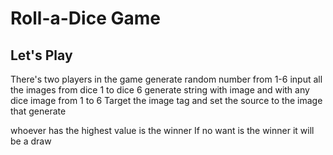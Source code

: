 # Roll-a-Dice Game #
## Let's Play ##

There's two players in the game
generate random number from 1-6
input all the images from dice 1 to dice 6
generate string with image and with any dice image from 1 to 6
Target the image tag and set the source to the image that generate

whoever has the highest value is the winner 
If no want is the winner it will be a draw